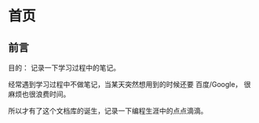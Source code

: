 # 首页

## 前言

目的： 记录一下学习过程中的笔记。

经常遇到学习过程中不做笔记，当某天突然想用到的时候还要 百度/Google， 很麻烦也很浪费时间。

所以才有了这个文档库的诞生，记录一下编程生涯中的点点滴滴。
